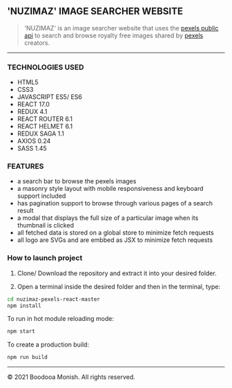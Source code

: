 ## 'NUZIMAZ' IMAGE SEARCHER WEBSITE

> 'NUZIMAZ' is an image searcher website that uses the [pexels public api](https://www.pexels.com/api/) to search and browse royalty free images shared by [pexels](https://www.pexels.com/) creators.

---

### TECHNOLOGIES USED

-   HTML5
-   CSS3
-   JAVASCRIPT ES5/ ES6
-   REACT 17.0
-   REDUX 4.1
-   REACT ROUTER 6.1
-   REACT HELMET 6.1
-   REDUX SAGA 1.1
-   AXIOS 0.24
-   SASS 1.45

### FEATURES

-   a search bar to browse the pexels images
-   a masonry style layout with mobile responsiveness and keyboard support included
-   has pagination support to browse through various pages of a search result
-   a modal that displays the full size of a particular image when its thumbnail is clicked
-   all fetched data is stored on a global store to minimize fetch requests
-   all logo are SVGs and are embbed as JSX to minimize fetch requests

### How to launch project

1. Clone/ Download the repository and extract it into your desired folder.

2. Open a terminal inside the desired folder and then in the terminal, type:

```sh
cd nuzimaz-pexels-react-master
npm install
```

To run in hot module reloading mode:

```sh
npm start
```

To create a production build:

```sh
npm run build
```

---

&copy; 2021 Boodooa Monish. All rights reserved.
